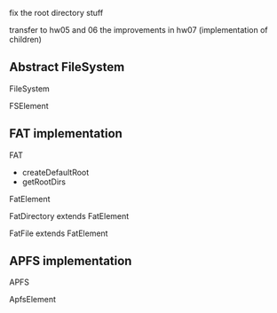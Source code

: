 fix the root directory stuff

transfer to hw05 and 06 the improvements in hw07 (implementation of children)


Abstract FileSystem
---------------------

FileSystem

FSElement

FAT implementation
------------------

FAT
+ createDefaultRoot
+ getRootDirs

FatElement

FatDirectory extends FatElement

FatFile extends FatElement

APFS implementation
-------------------

APFS

ApfsElement
